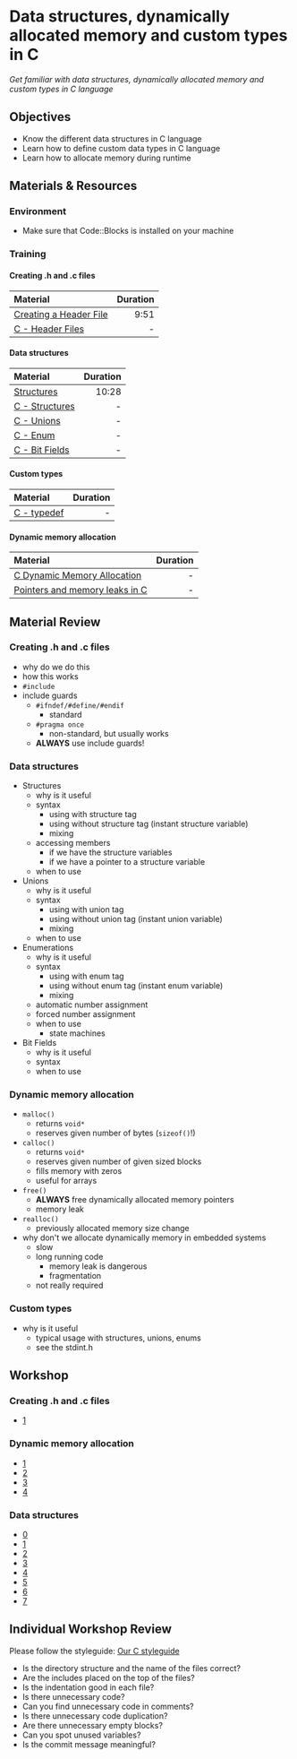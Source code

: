 # Data structures, dynamically allocated memory and custom types in C
*Get familiar with data structures, dynamically allocated memory and custom types in C language*

## Objectives
- Know the different data structures in C language
- Learn how to define custom data types in C language
- Learn how to allocate memory during runtime

## Materials & Resources
### Environment
- Make sure that Code::Blocks is installed on your machine

### Training
#### Creating .h and .c files

| Material | Duration |
|:---------|-----:|
| [Creating a Header File](https://www.youtube.com/watch?v=1EeetMPACMI&t=1s) | 9:51 |
| [C - Header Files](https://www.tutorialspoint.com/cprogramming/c_header_files.htm) | - |

#### Data structures

| Material | Duration |
|:---------|-----:|
| [Structures](https://www.youtube.com/watch?v=VMFKz7Klx7I) | 10:28 |
| [C - Structures](https://www.tutorialspoint.com/cprogramming/c_structures.htm) | - |
| [C - Unions](https://www.tutorialspoint.com/cprogramming/c_unions.htm) | - |
| [C - Enum](http://www.c4learn.com/c-programming/c-enum/) | - |
| [C - Bit Fields](https://www.tutorialspoint.com/cprogramming/c_bit_fields.htm) | - |

#### Custom types
| Material | Duration |
|:---------|-----:|
| [C - typedef](https://www.tutorialspoint.com/cprogramming/c_typedef.htm) | - |

#### Dynamic memory allocation
| Material | Duration |
|:---------|-----:|
| [C Dynamic Memory Allocation](https://www.programiz.com/c-programming/c-dynamic-memory-allocation) | - |
| [Pointers and memory leaks in C](https://www.ibm.com/developerworks/aix/library/au-toughgame/) | - |

## Material Review
### Creating .h and .c files
- why do we do this
- how this works
- `#include`
- include guards
    - `#ifndef/#define/#endif`
        - standard
    - `#pragma once`
        - non-standard, but usually works
    - **ALWAYS** use include guards!

### Data structures
- Structures
    - why is it useful
    - syntax
        - using with structure tag
        - using without structure tag (instant structure variable)
        - mixing
    - accessing members
        - if we have the structure variables
        - if we have a pointer to a structure variable
    - when to use
- Unions
    - why is it useful
    - syntax
        - using with union tag
        - using without union tag (instant union variable)
        - mixing
    - when to use
- Enumerations
    - why is it useful
    - syntax
        - using with enum tag
        - using without enum tag (instant enum variable)
        - mixing
    - automatic number assignment
    - forced number assignment
    - when to use
        - state machines
- Bit Fields
    - why is it useful
    - syntax
    - when to use

### Dynamic memory allocation
- `malloc()`
    - returns `void*`
    - reserves given number of bytes (`sizeof()`!)
- `calloc()`
    - returns `void*`
    - reserves given number of given sized blocks
    - fills memory with zeros
    - useful for arrays
- `free()`
    - **ALWAYS** free dynamically allocated memory pointers
    - memory leak
- `realloc()`
    - previously allocated memory size change
- why don't we allocate dynamically memory in embedded systems
    - slow
    - long running code
        - memory leak is dangerous
        - fragmentation
    - not really required

### Custom types
- why is it useful
    - typical usage with structures, unions, enums
    - see the stdint.h

## Workshop
### Creating .h and .c files
- [1](workshop\CodeBlocks\MultipleFiles)

### Dynamic memory allocation
- [1](workshop\CodeBlocks\DynamicMemory\01.c)
- [2](workshop\CodeBlocks\DynamicMemory\02.c)
- [3](workshop\CodeBlocks\DynamicMemory\03.c)
- [4](workshop\CodeBlocks\DynamicMemory\04.c)

### Data structures
- [0](workshop\CodeBlocks\DataStructures\00.c)
- [1](workshop\CodeBlocks\DataStructures\01.c)
- [2](workshop\CodeBlocks\DataStructures\02.c)
- [3](workshop\CodeBlocks\DataStructures\03.c)
- [4](workshop\CodeBlocks\DataStructures\04.c)
- [5](workshop\CodeBlocks\DataStructures\05.c)
- [6](workshop\CodeBlocks\DataStructures\06.c)
- [7](workshop\CodeBlocks\DataStructures\07.c)

## Individual Workshop Review
Please follow the styleguide: [Our C styleguide](https://github.com/greenfox-academy/teaching-materials/blob/master/styleguide/c.md)

 - Is the directory structure and the name of the files correct?
 - Are the includes placed on the top of the files?
 - Is the indentation good in each file?
 - Is there unnecessary code?
 - Can you find unnecessary code in comments?
 - Is there unnecessary code duplication?
 - Are there unnecessary empty blocks?
 - Can you spot unused variables?
 - Is the commit message meaningful?

